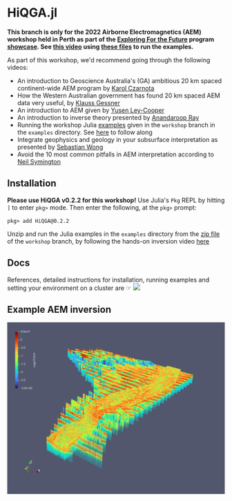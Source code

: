 # HiQGA.jl


**This branch is only for the 2022 Airborne Electromagnetics (AEM) workshop held in Perth as part of the [Exploring For the Future](https://www.eftf.ga.gov.au/) program [showcase](https://www.eftf.ga.gov.au/news/2022-showcase). See [this video](https://www.youtube.com/watch?v=edgzr8vpCKY&list=PL0jP_ahe-BFmRWx6IT9G2zbFHA6qmJ52f&index=6) using [these files](https://github.com/GeoscienceAustralia/HiQGA.jl/archive/refs/heads/workshop.zip) to run the examples.**

As part of this workshop, we'd recommend going through the following videos:
- An introduction to Geoscience Australia's (GA) ambitious 20 km spaced continent-wide AEM program by [Karol Czarnota](https://www.youtube.com/watch?v=pzJJf8RIipA&list=PL0jP_ahe-BFmRWx6IT9G2zbFHA6qmJ52f&index=1)
- How the Western Australian government has found 20 km spaced AEM data very useful, by [Klauss Gessner](https://www.youtube.com/watch?v=27YXK6RDkT0&list=PL0jP_ahe-BFmRWx6IT9G2zbFHA6qmJ52f&index=2)
- An introduction to AEM given by [Yusen Ley-Cooper](https://www.youtube.com/watch?v=edgzr8vpCKY&list=PL0jP_ahe-BFmRWx6IT9G2zbFHA6qmJ52f&index=6)
- An introduction to inverse theory presented by [Anandaroop Ray](https://www.youtube.com/watch?v=P2NhmWPQICQ&list=PL0jP_ahe-BFmRWx6IT9G2zbFHA6qmJ52f&index=5)
- Running the workshop Julia [examples](https://github.com/GeoscienceAustralia/HiQGA.jl/archive/refs/heads/workshop.zip) given in the `workshop` branch in the `examples` directory. See [here](https://www.youtube.com/watch?v=edgzr8vpCKY&list=PL0jP_ahe-BFmRWx6IT9G2zbFHA6qmJ52f&index=6) to follow along
- Integrate geophysics and geology in your subsurface interpretation as presented by [Sebastian Wong](https://www.youtube.com/watch?v=nsZ8IetMyew&list=PL0jP_ahe-BFmRWx6IT9G2zbFHA6qmJ52f&index=7)
- Avoid the 10 most common pitfalls in AEM interpretation according to [Neil Symington](https://www.youtube.com/watch?v=Of_-p6NIkJM&list=PL0jP_ahe-BFmRWx6IT9G2zbFHA6qmJ52f&index=8) 


## Installation
**Please use HiQGA v0.2.2 for this workshop!** Use Julia's `Pkg` REPL by hitting `]` to enter `pkg>` mode. Then enter the following, at the `pkg>` prompt:
```
pkg> add HiQGA@0.2.2
```

Unzip and run the Julia examples in the `examples` directory from the [zip file](https://github.com/GeoscienceAustralia/HiQGA.jl/archive/refs/heads/workshop.zip) of the `workshop` branch, by following the hands-on inversion video [here](https://www.youtube.com/watch?v=edgzr8vpCKY&list=PL0jP_ahe-BFmRWx6IT9G2zbFHA6qmJ52f&index=6) 

## Docs
References, detailed instructions for installation, running examples and setting your environment on a cluster are ☞ [<img src="https://img.shields.io/badge/docs-stable-steelblue.svg">](https://geoscienceaustralia.github.io/HiQGA.jl/)

## Example AEM inversion
![](./aem.png)
